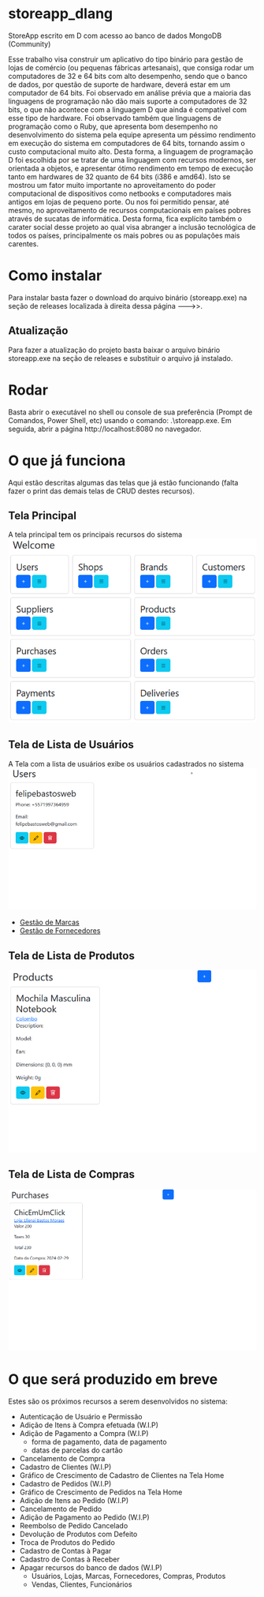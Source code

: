 # storeapp_dlang
StoreApp escrito em D com acesso ao banco de dados MongoDB (Community)

Esse trabalho visa construir um aplicativo do tipo binário para gestão de lojas de comércio (ou pequenas fábricas artesanais),
que consiga rodar um computadores de 32 e 64 bits com alto desempenho, sendo que o banco de dados, por questão de suporte de hardware,
deverá estar em um computador de 64 bits. Foi observado em análise prévia que a maioria das linguagens de programação não dão mais suporte
a computadores de 32 bits, o que não acontece com a linguagem D que ainda é compatível com esse tipo de hardware. Foi observado também que
linguagens de programação como o Ruby, que apresenta bom desempenho no desenvolvimento do sistema pela equipe apresenta um péssimo rendimento
em execução do sistema em computadores de 64 bits, tornando assim o custo computacional muito alto. Desta forma, a linguagem de programação D
foi escolhida por se tratar de uma linguagem com recursos modernos, ser orientada a objetos, e apresentar ótimo rendimento em tempo de execução
tanto em hardwares de 32 quanto de 64 bits (i386 e amd64). Isto se mostrou um fator muito importante no aproveitamento do poder computacional
de dispositivos como netbooks e computadores mais antigos em lojas de pequeno porte. Ou nos foi permitido pensar, até mesmo, no aproveitamento
de recursos computacionais em países pobres através de sucatas de informática. Desta forma, fica explícito também o carater social desse projeto
ao qual visa abranger a inclusão tecnológica de todos os países, principalmente os mais pobres ou as populações mais carentes.

# Como instalar
Para instalar basta fazer o download do arquivo binário (storeapp.exe) na seção de releases localizada à direita dessa página --->>.
## Atualização
Para fazer a atualização do projeto basta baixar o arquivo binário storeapp.exe na seção de releases e substituir o arquivo já instalado.

# Rodar
Basta abrir o executável no shell ou console de sua preferência (Prompt de Comandos, Power Shell, etc) usando o comando: .\storeapp.exe. Em seguida, abrir a página http://localhost:8080 no navegador.

# O que já funciona
Aqui estão descritas algumas das telas que já estão funcionando (falta fazer o print das demais telas de CRUD destes recursos).

## Tela Principal
A tela principal tem os principais recursos do sistema
![Tela principal](https://github.com/felipebastosweb/storeapp_dlang/blob/main/screenshots/home.png)

## Tela de Lista de Usuários
A Tela com a lista de usuários exibe os usuários cadastrados no sistema
![Tela de Lista de Usuários](https://github.com/felipebastosweb/storeapp_dlang/blob/main/screenshots/users_index.png)

* [Gestão de Marcas](https://github.com/felipebastosweb/storeapp_dlang/blob/main/brands.md)
* [Gestão de Fornecedores](https://github.com/felipebastosweb/storeapp_dlang/blob/main/suppliers.md)

## Tela de Lista de Produtos
![Tela de Lista de Produtos](https://github.com/felipebastosweb/storeapp_dlang/blob/main/screenshots/products_index.png)
## Tela de Lista de Compras
![Tela de Lista de Compras](https://github.com/felipebastosweb/storeapp_dlang/blob/main/screenshots/purchases_index.png)

# O que será produzido em breve
Estes são os próximos recursos a serem desenvolvidos no sistema:
  - Autenticação de Usuário e Permissão
  - Adição de Itens à Compra efetuada (W.I.P)
  - Adição de Pagamento a Compra (W.I.P)
    - forma de pagamento, data de pagamento
    - datas de parcelas do cartão
  - Cancelamento de Compra
  - Cadastro de Clientes (W.I.P)
  - Gráfico de Crescimento de Cadastro de Clientes na Tela Home
  - Cadastro de Pedidos (W.I.P)
  - Gráfico de Crescimento de Pedidos na Tela Home
  - Adição de Itens ao Pedido (W.I.P)
  - Cancelamento de Pedido
  - Adição de Pagamento ao Pedido (W.I.P)
  - Reembolso de Pedido Cancelado
  - Devolução de Produtos com Defeito
  - Troca de Produtos do Pedido
  - Cadastro de Contas à Pagar
  - Cadastro de Contas à Receber
  - Apagar recursos do banco de dados (W.I.P)
    - Usuários, Lojas, Marcas, Fornecedores, Compras, Produtos
    - Vendas, Clientes, Funcionários

